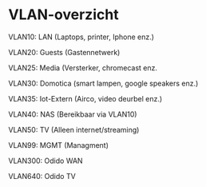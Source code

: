 # VLAN-overzicht

VLAN10:    LAN (Laptops, printer, Iphone enz.)

VLAN20:    Guests (Gastennetwerk)

VLAN25:    Media (Versterker, chromecast enz.

VLAN30:    Domotica (smart lampen, google speakers enz.) 

VLAN35:    Iot-Extern (Airco, video deurbel enz.)

VLAN40:    NAS (Bereikbaar via VLAN10)

VLAN50:    TV (Alleen internet/streaming)

VLAN99:    MGMT (Managment)

VLAN300:   Odido WAN

VLAN640:   Odido TV
   
   
